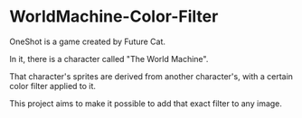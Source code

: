 # WorldMachine-Color-Filter

OneShot is a game created by Future Cat.

In it, there is a character called "The World Machine".

That character's sprites are derived from another character's, with a certain color filter applied to it.

This project aims to make it possible to add that exact filter to any image.
